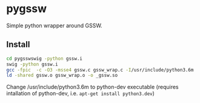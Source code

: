 
# pygssw
Simple python wrapper around GSSW.

## Install
```bash
cd pygsswswig -python gssw.i
swig -python gssw.i
gcc -fpic  -c -O3 -msse4 gssw.c gssw_wrap.c -I/usr/include/python3.6m
ld -shared gssw.o gssw_wrap.o -o _gssw.so
```

Change /usr/include/python3.6m to python-dev executable (requires intallation of python-dev, i.e. `apt-get install python3.dev`)

